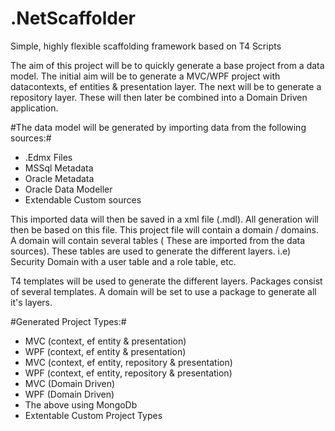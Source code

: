 # .NetScaffolder

Simple, highly flexible scaffolding framework based on T4 Scripts

The aim of this project will be to quickly generate a base project from a data model. The initial aim will be to generate a MVC/WPF project with datacontexts, ef entities & presentation layer. The next will be to generate a repository layer. These will then later be combined into a Domain Driven application. 

#The data model will be generated by importing data from the following sources:#

- .Edmx Files
- MSSql Metadata
- Oracle Metadata
- Oracle Data Modeller
- Extendable Custom sources

This imported data will then be saved in a xml file (.mdl). All generation will then be based on this file.
This project file will contain a domain / domains. A domain will contain several tables ( These are imported from the data sources). These tables are used to generate the different layers. i.e) Security Domain with a user table and a role table, etc.

T4 templates will be used to generate the different layers. Packages consist of several templates. A domain will be set to use a package to generate all it's layers.  

#Generated Project Types:#

- MVC (context, ef entity & presentation)
- WPF (context, ef entity & presentation)
- MVC (context, ef entity, repository & presentation)
- WPF (context, ef entity, repository & presentation)
- MVC (Domain Driven)
- WPF (Domain Driven)
- The above using MongoDb
- Extentable Custom Project Types








